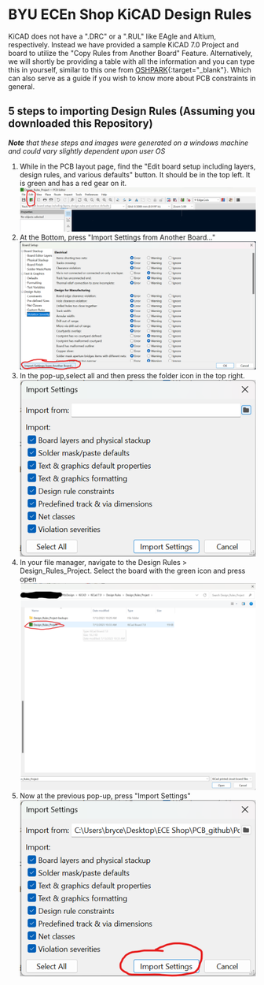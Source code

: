 # BYU ECEn Shop KiCAD Design Rules

KiCAD does not have a ".DRC" or a ".RUL" like EAgle and Altium, respectively. Instead we have provided a sample KiCAD 7.0 Project and board to utilize the "Copy Rules from Another Board" Feature. Alternatively, we will shortly be providing a table with all the information and you can type this in yourself, similar to this one from [OSHPARK](https://docs.oshpark.com/design-tools/kicad/kicad-design-rules/){:target="_blank"}. Which can also serve as a guide if you wish to know more about PCB constraints in general.

## 5 steps to importing Design Rules (Assuming you downloaded this Repository)
 ***Note*** *that these steps and images were generated on a windows machine and could vary slightly dependent upon user OS*

1. While in the PCB layout page, find the "Edit board setup including layers, design rules, and various defaults" button. It should be in the top left. It is green and has a red gear on it. ![Image for step 1](./How%20to%20import%20Rules%20from%20Another%20Project/Step%201.png)
2. At the Bottom, press "Import Settings from Another Board..." ![Image for step 2](./How%20to%20import%20Rules%20from%20Another%20Project/Step%202.png)
3. In the pop-up,select all and then press the folder icon in the top right. ![Image for step 3](./How%20to%20import%20Rules%20from%20Another%20Project/Step%203.png)
4. In your file manager, navigate to the Design Rules > Design_Rules_Project. Select the board with the green icon and press open ![Image for step 4](./How%20to%20import%20Rules%20from%20Another%20Project/Step%204.png)
5. Now at the previous pop-up, press "Import Settings" ![Image for step 5](./How%20to%20import%20Rules%20from%20Another%20Project/Step%205.png)

